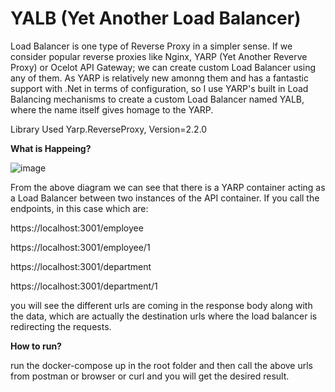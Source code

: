 # YALB (Yet Another Load Balancer)
Load Balancer is one type of Reverse Proxy in a simpler sense. If we consider popular reverse proxies like Nginx, YARP (Yet Another Reverve Proxy) or Ocelot API Gateway; we can create custom Load Balancer using any of them. As YARP is relatively new amonng them and has a fantastic support with .Net in terms of configuration, so I use YARP's built in Load Balancing mechanisms to create a custom Load Balancer named YALB, where the name itself gives homage to the YARP.

Library Used
Yarp.ReverseProxy, Version=2.2.0

**What is Happeing?**

![image](https://github.com/user-attachments/assets/5b5c6b93-a7a8-4df8-b764-884c793655b8)


From the above diagram we can see that there is a YARP container acting as a Load Balancer between two instances of the API container. If you call the endpoints, in this case which are:

https://localhost:3001/employee

https://localhost:3001/employee/1

https://localhost:3001/department

https://localhost:3001/department/1

you will see the different urls are coming in the response body along with the data, which are actually the destination urls where the load balancer is redirecting the requests.

**How to run?**

run the docker-compose up in the root folder and then call the above urls from postman or browser or curl and you will get the desired result.
